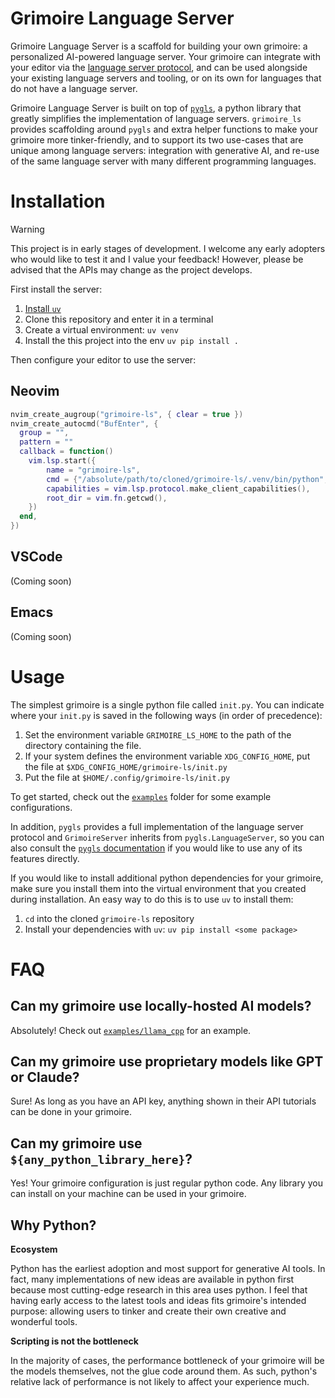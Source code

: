 # Grimoire Language Server
Grimoire Language Server is a scaffold for building your own grimoire: 
a personalized AI-powered language server. Your grimoire can integrate
with your editor via the [language server protocol](https://microsoft.github.io/language-server-protocol/),
and can be used alongside your existing language servers and tooling, 
or on its own for languages that do not have a language server.

Grimoire Language Server is built on top of [`pygls`](https://github.com/openlawlibrary/pygls),
a python library that greatly simplifies the implementation of language servers.
`grimoire_ls` provides scaffolding around `pygls` and extra helper functions to
make your grimoire more tinker-friendly, and to support its two use-cases that are
unique among language servers: integration with generative AI, and re-use of the
same language server with many different programming languages.


# Installation
> [!WARNING]  
> This project is in early stages of development.
> I welcome any early adopters who would like to test it and I value your feedback!
> However, please be advised that the APIs may change as the project develops. 

First install the server:
1. [Install `uv`](https://github.com/astral-sh/uv?tab=readme-ov-file#getting-started)
2. Clone this repository and enter it in a terminal
3. Create a virtual environment: ```uv venv```
3. Install the this project into the env ```uv pip install .```

Then configure your editor to use the server:

## Neovim
```lua
nvim_create_augroup("grimoire-ls", { clear = true })
nvim_create_autocmd("BufEnter", {
  group = "",
  pattern = ""
  callback = function()
	vim.lsp.start({
		name = "grimoire-ls",
		cmd = {"/absolute/path/to/cloned/grimoire-ls/.venv/bin/python", "-m", "grimoire_ls.run"},
		capabilities = vim.lsp.protocol.make_client_capabilities(),
        root_dir = vim.fn.getcwd(),
	})
  end,
})
```

## VSCode
(Coming soon)

## Emacs
(Coming soon)

# Usage
The simplest grimoire is a single python file called `init.py`. You can
indicate where your `init.py` is saved in the following ways (in order
of precedence):

1. Set the environment variable `GRIMOIRE_LS_HOME` to the path of the directory containing the file.
2. If your system defines the environment variable `XDG_CONFIG_HOME`, put the file at `$XDG_CONFIG_HOME/grimoire-ls/init.py`
3. Put the file at `$HOME/.config/grimoire-ls/init.py`

To get started, check out the [`examples`](examples/) folder for some example configurations.

In addition, `pygls` provides a full implementation of the language server protocol and
`GrimoireServer` inherits from `pygls.LanguageServer`, so you can also consult the
[`pygls` documentation](https://pygls.readthedocs.io/en/latest/) if you would like to use
any of its features directly.

If you would like to install additional python dependencies for your grimoire, make sure you
install them into the virtual environment that you created during installation. An easy way
to do this is to use `uv` to install them:

1. `cd` into the cloned `grimoire-ls` repository
2. Install your dependencies with `uv`: ```uv pip install <some package>```


# FAQ
## Can my grimoire use locally-hosted AI models?
Absolutely! Check out [`examples/llama_cpp`](examples/llama_cpp) for an example.

## Can my grimoire use proprietary models like GPT or Claude?
Sure! As long as you have an API key, anything shown in their API
tutorials can be done in your grimoire.

## Can my grimoire use `${any_python_library_here}`?
Yes! Your grimoire configuration is just regular python code.
Any library you can install on your machine can be used in your grimoire.

## Why Python?
**Ecosystem**

Python has the earliest adoption and most support for generative AI tools.
In fact, many implementations of new ideas are available in python first 
because most cutting-edge research in this area uses python. I feel that 
having early access to the latest tools and ideas fits grimoire's intended 
purpose: allowing users to tinker and create their own creative and wonderful 
tools.

**Scripting is not the bottleneck**

In the majority of cases, the performance bottleneck of your grimoire
will be the models themselves, not the glue code around them. As such,
python's relative lack of performance is not likely to affect your
experience much.
